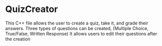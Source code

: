 # QuizCreator
This C++ file allows the user to create a quiz, take it, and grade their answers.
Three types of questions can be created, (Multiple Choice, True/False, Written Response)
It allows users to edit their questions after the creation
